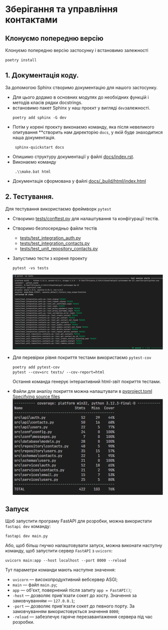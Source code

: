 # Зберігання та управління контактами

## Клонуємо попередню версію

Клонуємо попередню версію застосунку і встановимо залежності

```shell
poetry install
```

## 1. Документація коду.

За допомогою Sphinx створимо документацію для нашого застосунку.

- Для цього додамо в основних модулях до необхідних функцій і методів класів рядки docstrings.
- встановимо пакет Sphinx у наш проєкт у вигляді `dev`залежності.
  ```Shell
  poetry add sphinx -G dev
  ```
- Потім у корені проєкту виконаємо команду, яка після невеликого опитування \*\*створить нам директорію `docs`, у якій буде знаходитися наша документація.
  ```Shell
   sphinx-quickstart docs
  ```
- Опишимо структуру документації у файлі [docs/index.rst](docs/index.rst).
- Виконаємо команду
  ```Shell
   .\\make.bat html
  ```
- Документація сформована у файлі [docs/\_build/html/index.html](docs/_build/html/index.html)

## 2. Тестування.

Для тестування використаємо фреймворк `pytest`

- Створимо [tests/conftest.py](tests/conftest.py) для налаштування та конфігурації тестів.
- Створимо безпосередньо файли тестів
  - [tests/test_integration_auth.py](tests/test_integration_auth.py)
  - [tests/test_integration_contacts.py](tests/test_integration_contacts.py)
  - [tests/test_unit_repository_contacts.py](tests/test_unit_repository_contacts.py)
- Запустимо тести з кореня проекту

  ```shell
  pytest -vs tests
  ```

  ![tests result](md.media/001.png)

- Для перевірки рівня покриття тестами використаємо `pytest-cov`
  ```shell
  poetry add pytest-cov
  pytest --cov=src tests/ --cov-report=html
  ```
  Остання команда генерує інтерактивний html-звіт покриття тестами.
- Файли для аналізу покриття можна налаштувати в [pyproject.toml](pyproject.toml) [Specifying source files
](https://coverage.readthedocs.io/en/latest/source.html#source)  
    ![alt text](md.media/002.png)

## Запуск

Щоб запустити програму FastAPI для розробки, можна використати `fastapi dev` команду:

    fastapi dev main.py

Або, щоб більш гнучко налаштовувати запуск, можна виконати наступну команду, щоб запустити сервер `FastAPI` з `uvicorn`:

    uvicorn main:app --host localhost --port 8000 --reload

Тут параметри команди мають наступне значення:

- `uvicorn` — високопродуктивний вебсервер ASGI;
- `main` — файл `main.py`;
- `app` — об'єкт, повернений після запиту `app = FastAPI()`;
- `-host` — дозволяє прив'язати сокет до хосту. Значення за замовчуванням — `127.0.0.1`;
- `-port` — дозволяє прив'язати сокет до певного порту. За замовчуванням використовується значення `8000`;
- `-reload` — забезпечує гаряче перезавантаження сервера під час розробки.
